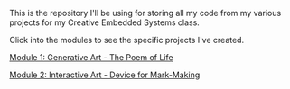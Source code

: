 This is the repository I'll be using for storing all my code from my various projects for my Creative Embedded Systems class. 

Click into the modules to see the specific projects I've created.

[Module 1: Generative Art - The Poem of Life](https://github.com/SamIAm2000/CS-3930-Creative-Embedded-Systems/tree/main/Module_1)

[Module 2: Interactive Art - Device for Mark-Making](https://github.com/SamIAm2000/CS-3930-Creative-Embedded-Systems/tree/main/Module_2)
